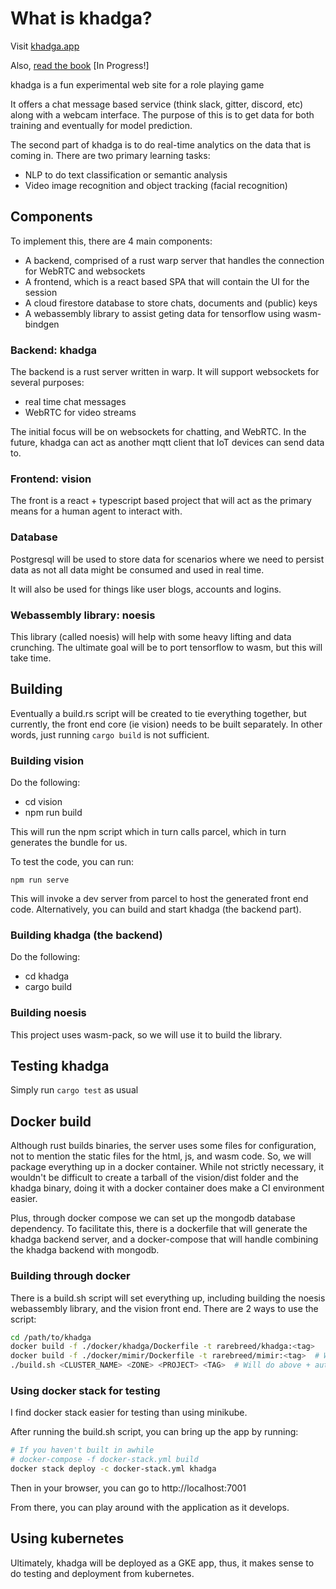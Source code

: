 # What is khadga?

Visit [khadga.app](https://khadga.app)

Also, [read the book][-book] [In Progress!]

khadga is a fun experimental web site for a role playing game

It offers a chat message based service (think slack, gitter, discord, etc) along with a webcam interface.  The purpose
of this is to get data for both training and eventually for model prediction.

The second part of khadga is to do real-time analytics on the data that is coming in.  There are two primary learning
tasks:

- NLP to do text classification or semantic analysis
- Video image recognition and object tracking (facial recognition)

## Components

To implement this, there are 4 main components:

- A backend, comprised of a rust warp server that handles the connection for WebRTC and websockets
- A frontend, which is a react based SPA that will contain the UI for the session
- A cloud firestore database to store chats, documents and (public) keys
- A webassembly library to assist geting data for tensorflow using wasm-bindgen

### Backend: khadga

The backend is a rust server written in warp.  It will support websockets for several purposes:

- real time chat messages
- WebRTC for video streams

The initial focus will be on websockets for chatting, and WebRTC.  In the future, khadga can act as
another mqtt client that IoT devices can send data to.

### Frontend: vision

The front is a react + typescript based project that will act as the primary means for a human agent to interact with.

### Database

Postgresql will be used to store data for scenarios where we need to persist data as not all data might be consumed and
used in real time.

It will also be used for things like user blogs, accounts and logins.

### Webassembly library: noesis

This library (called noesis) will help with some heavy lifting and data crunching.  The ultimate goal will be to port
tensorflow to wasm, but this will take time.

## Building

Eventually a build.rs script will be created to tie everything together, but  currently, the front end core (ie vision)
needs to be built separately.  In other words, just running `cargo build` is not sufficient.

### Building vision

Do the following:

- cd vision
- npm run build

This will run the npm script which in turn calls parcel, which in turn generates the bundle for us. 

To test the code, you can run:

```
npm run serve
```

This will invoke a dev server from parcel to host the generated front end code.  Alternatively, you can build and start
khadga (the backend part).

### Building khadga (the backend)

Do the following:

- cd khadga
- cargo build

### Building noesis

This project uses wasm-pack, so we will use it to build the library.


## Testing khadga

Simply run `cargo test` as usual

## Docker build

Although rust builds binaries, the server uses some files for configuration, not to mention the static files for the
html, js, and wasm code.  So, we will package everything up in a docker container.  While not strictly necessary, it
wouldn't be difficult to create a tarball of the vision/dist folder and the khadga binary, doing it with a docker
container does make a CI environment easier.

Plus, through docker compose we can set up the mongodb database dependency.  To facilitate this, there is a dockerfile
that will generate the khadga backend server, and a docker-compose that will handle combining the khadga backend with
mongodb.

### Building through docker

There is a build.sh script will set everything up, including building the noesis webassembly
library, and the vision front end.  There are 2 ways to use the script:

```bash
cd /path/to/khadga
docker build -f ./docker/khadga/Dockerfile -t rarebreed/khadga:<tag>   # Will build khadga and vision
docker build -f ./docker/mimir/Dockerfile -t rarebreed/mimir:<tag>  # Will build mimir auth service
./build.sh <CLUSTER_NAME> <ZONE> <PROJECT> <TAG>  # Will do above + auth docker with gcloud and push image to GCR
```

### Using docker stack for testing

I find docker stack easier for testing than using minikube.

After running the build.sh script, you can bring up the app by running:

```bash
# If you haven't built in awhile
# docker-compose -f docker-stack.yml build
docker stack deploy -c docker-stack.yml khadga
```

Then in your browser, you can go to http://localhost:7001

From there, you can play around with the application as it develops.

## Using kubernetes

Ultimately, khadga will be deployed as a GKE app, thus, it makes sense to do testing and deployment
from kubernetes.

[-book]: https://rarebreed.github.io/khadga/